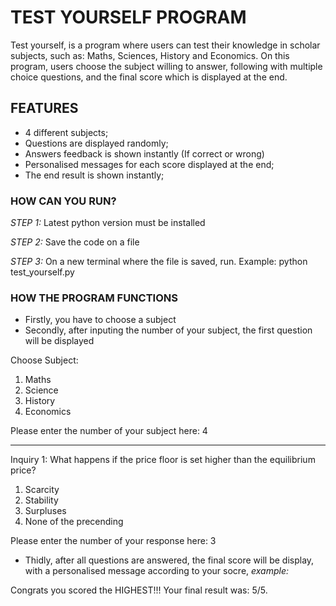 # TEST YOURSELF PROGRAM

Test yourself, is a program where users can test their knowledge in scholar subjects, such as: Maths, Sciences, History and Economics. 
On this program, users choose the subject willing to answer, following with multiple choice questions, and the final score which is displayed at the end. 


## FEATURES 

- 4 different subjects;
- Questions are displayed randomly;
- Answers feedback is shown instantly (If correct or wrong)
- Personalised messages for each score displayed at the end;
- The end result is shown instantly;


### HOW CAN YOU RUN?

*STEP 1:* Latest python version must be installed 

*STEP 2:* Save the code on a file 

*STEP 3:* On a new terminal where the file is saved, run. Example: python test_yourself.py


### HOW THE PROGRAM FUNCTIONS 

- Firstly, you have to choose a subject
- Secondly, after inputing the number of your subject, the first question will be displayed

Choose Subject: 
1. Maths
2. Science
3. History
4. Economics

Please enter the number of your subject here: 4
___________________________________________________________________________________

Inquiry 1: What happens if the price floor is set higher than the equilibrium price?
1. Scarcity
2. Stability
3. Surpluses
4. None of the precending

Please enter the number of your response here: 3

- Thidly, after all questions are answered, the final score will be display, with a personalised message according to your socre, *example:*

Congrats you scored the HIGHEST!!!
Your final result was: 5/5.


 
